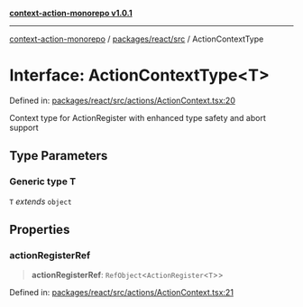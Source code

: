 [**context-action-monorepo v1.0.1**](../../../../README.md)

***

[context-action-monorepo](../../../../README.md) / [packages/react/src](../README.md) / ActionContextType

# Interface: ActionContextType\<T\>

Defined in: [packages/react/src/actions/ActionContext.tsx:20](https://github.com/mineclover/context-action/blob/cd08d4e3b87a65a1296f2b120f18fcabd78f2914/packages/react/src/actions/ActionContext.tsx#L20)

Context type for ActionRegister with enhanced type safety and abort support

## Type Parameters

### Generic type T

`T` *extends* `object`

## Properties

### actionRegisterRef

> **actionRegisterRef**: `RefObject`\<`ActionRegister`&lt;`T`&gt;\>

Defined in: [packages/react/src/actions/ActionContext.tsx:21](https://github.com/mineclover/context-action/blob/cd08d4e3b87a65a1296f2b120f18fcabd78f2914/packages/react/src/actions/ActionContext.tsx#L21)
